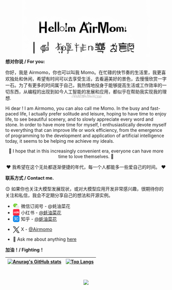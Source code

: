 <p align="center"> 
  <img src="./assets/hello.png" width="400px" height="400px" style="margin-top: -150px; margin-bottom: -150px"/>
</p>

**想对你说 / For you:**

你好，我是 Airmomo，你也可以叫我 Momo。在忙碌的快节奏的生活里，我更喜欢独处和休闲，希望有时间可以去享受生活，去看遍美好的景色，去慢慢欣赏一字一石。为了有更多的时间属于自己，我热情地投身于能够提高生活或工作效率的一切东西，从编程的出现到如今人工智能的发展和应用，都似乎在帮助我实现我的理想.

Hi dear ! I am Airmomo, you can also call me Momo. In the busy and fast-paced life, I actually prefer solitude and leisure, hoping to have time to enjoy life, to see beautiful scenery, and to slowly appreciate every word and stone. In order to have more time for myself, I enthusiastically devote myself to everything that can improve life or work efficiency, from the emergence of programming to the development and application of artificial intelligence today, it seems to be helping me achieve my ideals.

<p align="center"> 
  🌹 I hope that in this increasingly convenient era, everyone can have more time to love themselves. 🌹
</p>
<p align="center"> 
  ❤️ 我希望在这个无处都逐渐便捷的年代，每一个人都能多一些爱自己的时间。 ❤️
</p>

**联系方式 / Contact me.**

😊 如果你也关注大模型发展现状，或对大模型应用开发非常感兴趣，很期待你的关注和私信，我会不定期分享自己的想法和开源实例。

- <img align="left" alt="蚝油菜花 | WeChat" width="20px" style="margin-right: 5px" src="./assets/wecaht.png" />
  微信订阅号 - @蚝油菜花

- <img align="left" alt="蚝油菜花 | Little Red Book" width="20px" style="margin-right: 5px" src="./assets/xiaohongshu.png" />
  小红书 - <a href="https://www.xiaohongshu.com/user/profile/5c349b14000000000700d576">@蚝油菜花</a>

- <img align="left" alt="蚝油菜花 | Zhihu" width="20px" style="margin-right: 5px" src="./assets/zhihu.png"/>
  知乎 - <a href="https://www.zhihu.com/people/sakura-10-48-81">@蚝油菜花</a>

<!--
- <a href="https://space.bilibili.com/9148256">
      <img align="left" alt="蚝油菜花花 | Bilibili" width="20px" style="margin: 0px" src="./assets/bilibili.png" />
    </a>
-->

- <img align="left" alt="Airmomo | X" width="20px" style="margin-right: 5px" src="./assets/x-black.png"/>
  X - <a href="https://x.com/sakura69660220">@Airmomo</a>

- 💬 Ask me about anything [here](https://github.com/airmomo/airmomo/issues)

**加油！/ Fighting！**

| [![Anurag's GitHub stats](https://github-readme-stats.vercel.app/api?username=airmomo&show_icons=true&include_all_commits=true&theme=buefy&hide_border=true)](https://github.com/anuraghazra/github-readme-stats) | [![Top Langs](https://github-readme-stats.vercel.app/api/top-langs/?username=airmomo&layout=compact&theme=buefy&hide_border=true)](https://github.com/anuraghazra/github-readme-stats) |
| :---------------------------------------------------------------------------------------------------------------------------------------------------------------------------------------------------------------: | :------------------------------------------------------------------------------------------------------------------------------------------------------------------------------------: |

</br>

<p align="center">
  <img src="https://profile-counter.glitch.me/airmomo/count.svg"/>
</p>

